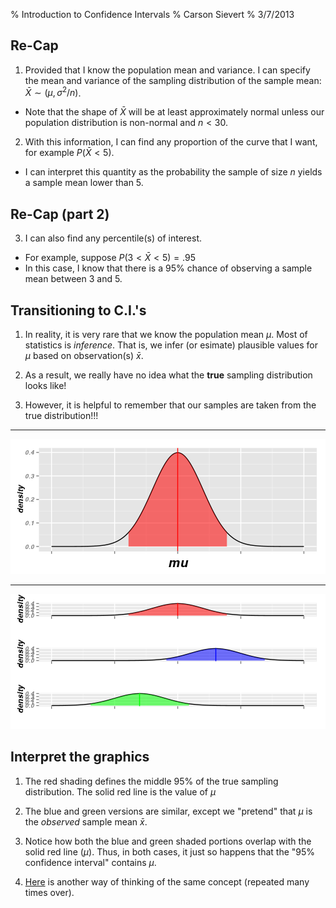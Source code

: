 % Introduction to Confidence Intervals
% Carson Sievert
% 3/7/2013


## Re-Cap

1. Provided that I know the population mean and variance. I can specify the mean and variance of the sampling distribution of the sample mean: $\bar{X} \sim (\mu, \sigma^2/n)$.
 * Note that the shape of $\bar{X}$ will be at least approximately normal unless our population distribution is non-normal and $n < 30$.
2. With this information, I can find any proportion of the curve that I want, for example $P(\bar{X} < 5)$.
  * I can interpret this quantity as the probability the sample of size $n$ yields a sample mean lower than 5.
  
## Re-Cap (part 2)

3. I can also find any percentile(s) of interest.
 * For example, suppose $P(3 < \bar{X} < 5) =.95$
 * In this case, I know that there is a 95% chance of observing a sample mean between 3 and 5.

## Transitioning to C.I.'s

1. In reality, it is very rare that we know the population mean $\mu$. Most of statistics is _inference_. That is, we infer (or esimate) plausible values for $\mu$ based on observation(s) $\bar{x}$.

2. As a result, we really have no idea what the __true__ sampling distribution looks like!

3. However, it is helpful to remember that our samples are taken from the true distribution!!!

---

![](figure/pretend.png) 


---

![](figure/reality.png) 


## Interpret the graphics

1. The red shading defines the middle 95% of the true sampling distribution. The solid red line is the value of $\mu$

2. The blue and green versions are similar, except we "pretend" that $\mu$ is the _observed_ sample mean $\bar{x}$.

3. Notice how both the blue and green shaded portions overlap with the solid red line ($\mu$). Thus, in both cases, it just so happens that the "95% confidence interval" contains $\mu$.

4. [Here](http://glimmer.rstudio.com/sazimme2/CIZ/) is another way of thinking of the same concept (repeated many times over).








